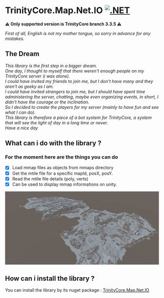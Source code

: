 # TrinityCore.Map.Net.IO [![.NET](https://github.com/valcriss/TrinityCore.Map.Net.IO/actions/workflows/dotnet.yml/badge.svg)](https://github.com/valcriss/TrinityCore.Map.Net.IO/actions/workflows/dotnet.yml)
**:warning: Only supported version is TrinityCore branch 3.3.5 :warning:**

_First of all, English is not my mother tongue, so sorry in advance for any mistakes._

## The Dream
_This library is the first step in a bigger dream._  
_One day, I thought to myself that there weren't enough people on my TrinityCore server (i was alone)._   
_I could have invited my friends to join me, but I don't have many and they aren't as geeky as I am._   
_I could have invited strangers to join me, but I should have spent time administering the server, chatting, maybe even organizing events, in short, I didn't have the courage or the inclination._  
_So I decided to create the players for my server (mainly to have fun and see what I can do)._  
_This library is therefore a piece of a bot system for TrinityCore, a system that will see the light of day in a long time or never._   
_Have a nice day_

## What can i do with the library ?

### For the moment here are the things you can do
- [x] Load mmap files as objects from mmaps directory
- [x] Get the mtile file for a specific mapId, posX, posY.
- [x] Read the mtile file details (poly, verts)
- [x] Can be used to display mmap informations on unity.

![alt text](https://github.com/valcriss/TrinityCore.Map.Net.IO/blob/main/readme/unity.jpg "MMAPS on Unity")

## How can i install the library ?
You can install the library by its nuget package : [TrinityCore.Map.Net.IO](https://www.nuget.org/packages/TrinityCore.Map.Net.IO/)
